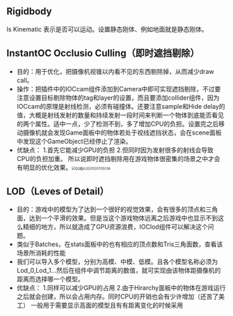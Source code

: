 ## Rigidbody

Is Kinematic 表示是否可以运动。设置静态刚体、例如地面就是静态刚体。



## InstantOC Occlusio Culling（即时遮挡剔除）

- 目的：用于优化，把摄像机视锥以内看不见的东西剔除掉，从而减少draw call。
- 操作：把插件中的IOCcam组件添加到Camera中即可实现遮挡剔除，不过要注意设置目标剔除物体的tag和layer的设置，而且要添加collider组件，因为IOCcam的原理是射线检测，必须有碰撞体。还要注意sample和Hide delay的值，大概是射线发射的数量和持续发射一段时间来判断一个物体到底能否看见的两个属性。适中一点，少了检测不到，多了增加CPU的负担。设置完之后移动摄像机就会发现Game面板中的物体若处于视线遮挡状态，会在scene面板中发现这个GameObject已经停止了渲染。
- 优缺点：
  1.首先它能减少GPU的负担
  2.但同时因为发射很多的射线会导致CPU的负担加重。
  所以说即时遮挡剔除用在游戏物体很密集的场景之中才会有明显的优化效果。<img src="C:\cygwin64\home\Jake\study\pictures\QQ图片20210201135336.png" alt="QQ图片20210201135336" style="zoom:50%;" />

## LOD（Leves of Detail）

- 目的：游戏中的模型为了达到一个很好的视觉效果，会有很多的顶点和三角面，达到一个平滑的效果。但是当这个游戏物体远离之后游戏中也显示不到这么精细的地方，所以就造成了GPU资源浪费，IOClod组件可以解决这个问题。
- 类似于Batches，在stats面板中的也有相应的顶点数和Tris三角面数，查看该场景所消耗的性能
- 我们可以导入多个模型，分别为高模、中模、低模。且各个模型名称必须为Lod_0,Lod_1…然后在组件中调节距离的数值，就可实现由该物体距摄像机的距离而选择哪一个模型。
- 优缺点：
  1.同样可以减少GPU的占用
  2.由于Hirarchy面板中的物体在游戏运行之后就会创建，所以会占用内存。同时CPU的开销也会有少许增加（还苦了美工）
  一般用于需要显示高面的模型且有有距离变化的时候采用